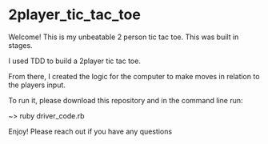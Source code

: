 2player_tic_tac_toe
===================


Welcome! This is my unbeatable 2 person tic tac toe. This was built in stages. 

I used TDD to build a 2player tic tac toe. 

From there, I created the logic for the computer to make moves in relation to the players input.

To run it, please download this repository and in the command line run:

~> ruby driver_code.rb



Enjoy! Please reach out if you have any questions
